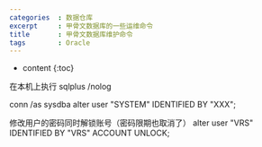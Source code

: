 ```yaml
---
categories  : 数据仓库
excerpt     : 甲骨文数据库的一些运维命令
title       : 甲骨文数据库维护命令
tags        : Oracle
---
```


* content
{:toc}

在本机上执行
sqlplus /nolog

conn /as sysdba
alter user "SYSTEM" IDENTIFIED BY "XXX";

修改用户的密码同时解锁账号（密码限期也取消了）
alter user "VRS" IDENTIFIED BY "VRS" ACCOUNT UNLOCK;
